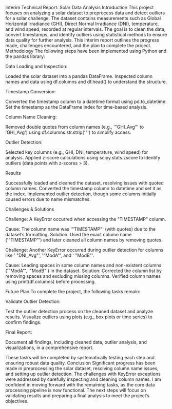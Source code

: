 Interim Technical Report: Solar Data Analysis
Introduction
This project focuses on analyzing a solar dataset to preprocess data and detect outliers for a solar challenge. The dataset contains measurements such as Global Horizontal Irradiance (GHI), Direct Normal Irradiance (DNI), temperature, and wind speed, recorded at regular intervals. The goal is to clean the data, convert timestamps, and identify outliers using statistical methods to ensure data quality for further analysis. This interim report outlines the progress made, challenges encountered, and the plan to complete the project.
Methodology
The following steps have been implemented using Python and the pandas library:

Data Loading and Inspection:

Loaded the solar dataset into a pandas DataFrame.
Inspected column names and data using df.columns and df.head() to understand the structure.

Timestamp Conversion:

Converted the timestamp column to a datetime format using pd.to_datetime.
Set the timestamp as the DataFrame index for time-based analysis.

Column Name Cleaning:

Removed double quotes from column names (e.g., '"GHI_Avg"' to 'GHI_Avg') using df.columns.str.strip('"') to simplify access.

Outlier Detection:

Selected key columns (e.g., GHI, DNI, temperature, wind speed) for analysis.
Applied z-score calculations using scipy.stats.zscore to identify outliers (data points with z-scores > 3).

Results

Successfully loaded and cleaned the dataset, resolving issues with quoted column names.
Converted the timestamp column to datetime and set it as the index.
Implemented outlier detection, though some columns initially caused errors due to name mismatches.

Challenges & Solutions

Challenge: A KeyError occurred when accessing the "TIMESTAMP" column.

Cause: The column name was '"TIMESTAMP"' (with quotes) due to the dataset’s formatting.
Solution: Used the exact column name ('"TIMESTAMP"') and later cleaned all column names by removing quotes.

Challenge: Another KeyError occurred during outlier detection for columns like ' "DNI_Avg"', '"ModA"', and ' "ModB"'.

Cause: Leading spaces in some column names and non-existent columns ('"ModA"', '"ModB"') in the dataset.
Solution: Corrected the column list by removing spaces and excluding missing columns. Verified column names using print(df.columns) before processing.

Future Plan
To complete the project, the following tasks remain:

Validate Outlier Detection:

Test the outlier detection process on the cleaned dataset and analyze results.
Visualize outliers using plots (e.g., box plots or time series) to confirm findings.

Final Report:

Document all findings, including cleaned data, outlier analysis, and visualizations, in a comprehensive report.

These tasks will be completed by systematically testing each step and ensuring robust data quality.
Conclusion
Significant progress has been made in preprocessing the solar dataset, resolving column name issues, and setting up outlier detection. The challenges with KeyError exceptions were addressed by carefully inspecting and cleaning column names. I am confident in moving forward with the remaining tasks, as the core data processing pipeline is now functional. The next steps will focus on validating results and preparing a final analysis to meet the project’s objectives.
